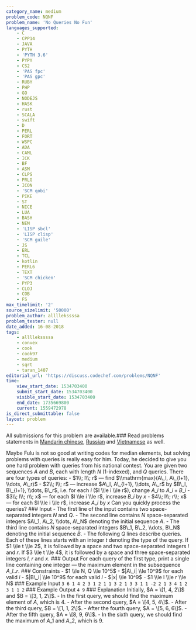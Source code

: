 ```yaml
---
category_name: medium
problem_code: NQNF
problem_name: 'No Queries No Fun'
languages_supported:
    - C
    - CPP14
    - JAVA
    - PYTH
    - 'PYTH 3.6'
    - PYPY
    - CS2
    - 'PAS fpc'
    - 'PAS gpc'
    - RUBY
    - PHP
    - GO
    - NODEJS
    - HASK
    - rust
    - SCALA
    - swift
    - D
    - PERL
    - FORT
    - WSPC
    - ADA
    - CAML
    - ICK
    - BF
    - ASM
    - CLPS
    - PRLG
    - ICON
    - 'SCM qobi'
    - PIKE
    - ST
    - NICE
    - LUA
    - BASH
    - NEM
    - 'LISP sbcl'
    - 'LISP clisp'
    - 'SCM guile'
    - JS
    - ERL
    - TCL
    - kotlin
    - PERL6
    - TEXT
    - 'SCM chicken'
    - PYP3
    - CLOJ
    - COB
    - FS
max_timelimit: '2'
source_sizelimit: '50000'
problem_author: allllekssssa
problem_tester: null
date_added: 16-08-2018
tags:
    - allllekssssa
    - convex
    - cook
    - cook97
    - medium
    - sqrt
    - taran_1407
editorial_url: 'https://discuss.codechef.com/problems/NQNF'
time:
    view_start_date: 1534703400
    submit_start_date: 1534703400
    visible_start_date: 1534703400
    end_date: 1735669800
    current: 1559472978
is_direct_submittable: false
layout: problem
---
```

All submissions for this problem are available.### Read problems statements in [Mandarin chinese](http://www.codechef.com/download/translated/COOK97/mandarin/NQNF.pdf), [Russian](http://www.codechef.com/download/translated/COOK97/russian/NQNF.pdf) and [Vietnamese](http://www.codechef.com/download/translated/COOK97/vietnamese/NQNF.pdf) as well.

Maybe Fulu is not so good at writing codes for median elements, but solving problems with queries is really easy for him. Today, he decided to give you one hard problem with queries from his national contest. You are given two sequences $A$ and $B$, each with length $N$ ($1$-indexed), and $Q$ queries. There are four types of queries: - $1\\; l\\; r$ — find $\\mathrm{max}(A\_l, A\_{l+1}, \\dots, A\_r)$ - $2\\; l\\; r$ — increase $A\_l, A\_{l+1}, \\dots, A\_r$ by $B\_l, B\_{l+1}, \\dots, B\_r$, i.e. for each $i$ ($l \\le i \\le r$), change $A\_i$ to $A\_i+B\_i$ - $3\\; l\\; r\\; x$ — for each $l \\le i \\le r$, increase $B\_i$ by $x$ - $4\\; l\\; r\\; x$ — for each $l \\le i \\le r$, increase $A\_i$ by $x$ Can you quickly process the queries? ### Input - The first line of the input contains two space-separated integers $N$ and $Q$. - The second line contains $N$ space-separated integers $A\_1, A\_2, \\dots, A\_N$ denoting the initial sequence $A$. - The third line contains $N$ space-separated integers $B\_1, B\_2, \\dots, B\_N$ denoting the initial sequence $B$. - The following $Q$ lines describe queries. Each of these lines starts with an integer $t$ denoting the type of the query. If $1 \\le t \\le 2$, it is followed by a space and two space-separated integers $l$ and $r$. If $3 \\le t \\le 4$, it is followed by a space and three space-separated integers $l$, $r$ and $x$. ### Output For each query of the first type, print a single line containing one integer — the maximum element in the subsequence $A\_{l..r}$. ### Constraints - $1 \\le N, Q \\le 10^5$ - $|A\_i| \\le 10^9$ for each valid $i$ - $|B\_i| \\le 10^9$ for each valid $i$ - $|x| \\le 10^9$ - $1 \\le l \\le r \\le N$ ### Example Input ``` 3 6 1 4 2 3 1 2 1 1 3 2 1 3 3 1 1 -2 2 1 3 4 1 2 3 1 1 2 ``` ### Example Output ``` 4 9 ``` ### Explanation Initially, $A = \[1, 4, 2\]$ and $B = \[3, 1, 2\]$. - In the first query, we should find the maximum element of $A$, which is $4$. - After the second query, $A = \[4, 5, 4\]$. - After the third query, $B = \[1, 1, 2\]$. - After the fourth query, $A = \[5, 6, 6\]$. - After the fifth query, $A = \[8, 9, 6\]$. - In the sixth query, we should find the maximum of $A\_1$ and $A\_2$, which is $9$.
